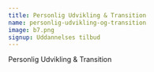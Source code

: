 ```yaml
---
title: Personlig Udvikling & Transition
name: personlig-udvikling-og-transition
image: b7.png
signup: Uddannelses tilbud
---
```


Personlig Udvikling & Transition